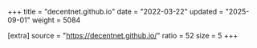 +++
title = "decentnet.github.io"
date = "2022-03-22"
updated = "2025-09-01"
weight = 5084

[extra]
source = "https://decentnet.github.io/"
ratio = 52
size = 5
+++
